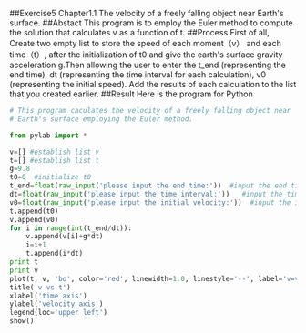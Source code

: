 ##Exercise5  Chapter1.1 The velocity of a freely falling object near Earth's surface.
##Abstact 
This program is to employ the Euler method to compute the solution that calculates v as a function of t.
##Process
First of all, Create two empty list to store the speed of each moment（v） and each time（t）, after the initialization of t0 and give the earth's surface gravity acceleration g.Then allowing the user to enter the t_end (representing the end time), dt (representing the time interval for each calculation), v0 (representing the initial speed).
Add the results of each calculation to the list that you created earlier.
##Result
Here is the program for Python
```python
# This program caculates the velocity of a freely falling object near 
# Earth's surface employing the Euler method.

from pylab import *

v=[] #establish list v
t=[] #establish list t
g=9.8
t0=0  #initialize t0
t_end=float(raw_input('please input the end time:'))  #input the end time
dt=float(raw_input('please input the time interval:'))   #input the time interval
v0=float(raw_input('please input the initial velocity:'))  #input the initial velocity v0
t.append(t0)
v.append(v0)
for i in range(int(t_end/dt)):
    v.append(v[i]+g*dt)
    i=i+1
    t.append(i*dt)
print t
print v
plot(t, v, 'bo', color='red', linewidth=1.0, linestyle='--', label='v=v0+gt')
title('v vs t')
xlabel('time axis')
ylabel('velocity axis')
legend(loc='upper left')
show()
```

